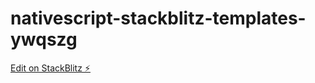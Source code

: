 # nativescript-stackblitz-templates-ywqszg

[Edit on StackBlitz ⚡️](https://stackblitz.com/edit/nativescript-stackblitz-templates-ywqszg)